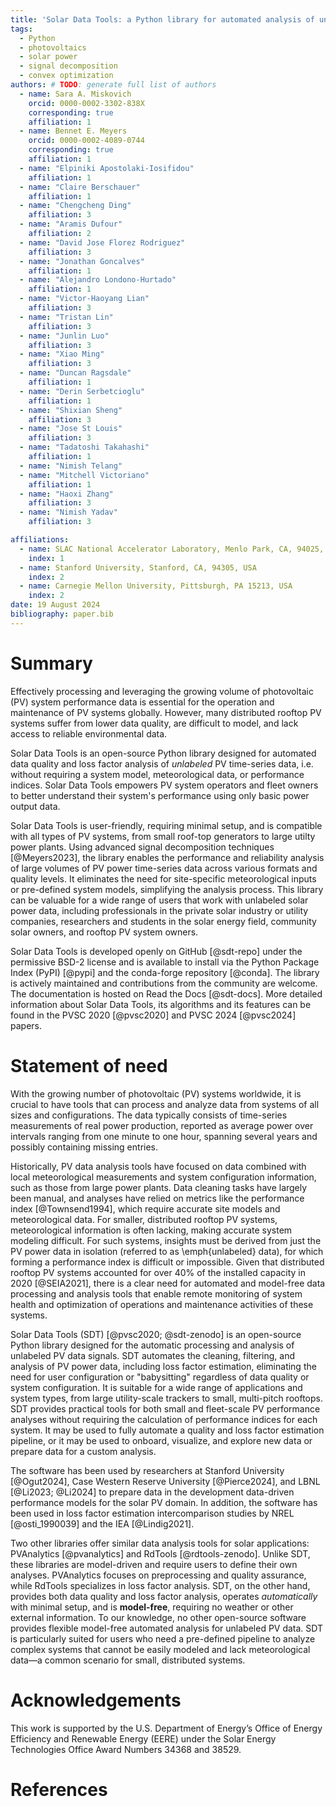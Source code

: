 ```yaml
---
title: 'Solar Data Tools: a Python library for automated analysis of unlabeled PV data'
tags:
  - Python
  - photovoltaics
  - solar power
  - signal decomposition
  - convex optimization
authors: # TODO: generate full list of authors
  - name: Sara A. Miskovich
    orcid: 0000-0002-3302-838X
    corresponding: true
    affiliation: 1
  - name: Bennet E. Meyers
    orcid: 0000-0002-4089-0744
    corresponding: true
    affiliation: 1
  - name: "Elpiniki Apostolaki-Iosifidou"
    affiliation: 1
  - name: "Claire Berschauer"
    affiliation: 1
  - name: "Chengcheng Ding"
    affiliation: 3
  - name: "Aramis Dufour"
    affiliation: 2
  - name: "David Jose Florez Rodriguez"
    affiliation: 3
  - name: "Jonathan Goncalves"
    affiliation: 1
  - name: "Alejandro Londono-Hurtado"
    affiliation: 1
  - name: "Victor-Haoyang Lian"
    affiliation: 3
  - name: "Tristan Lin"
    affiliation: 3
  - name: "Junlin Luo"
    affiliation: 3
  - name: "Xiao Ming"
    affiliation: 3
  - name: "Duncan Ragsdale"
    affiliation: 1
  - name: "Derin Serbetcioglu"
    affiliation: 1
  - name: "Shixian Sheng"
    affiliation: 3
  - name: "Jose St Louis"
    affiliation: 3
  - name: "Tadatoshi Takahashi"
    affiliation: 1
  - name: "Nimish Telang"
  - name: "Mitchell Victoriano"
    affiliation: 1
  - name: "Haoxi Zhang"
    affiliation: 3
  - name: "Nimish Yadav"
    affiliation: 3

affiliations:
  - name: SLAC National Accelerator Laboratory, Menlo Park, CA, 94025, USA
    index: 1
  - name: Stanford University, Stanford, CA, 94305, USA
    index: 2
  - name: Carnegie Mellon University, Pittsburgh, PA 15213, USA
    index: 2
date: 19 August 2024
bibliography: paper.bib
---
```


# Summary

[//]: # (high level summary, for non expert audience)

Effectively processing and leveraging the growing volume of photovoltaic (PV) system performance data is essential for
the operation and maintenance of PV systems globally. However, many distributed rooftop PV systems suffer from lower
data quality, are difficult to model, and lack access to reliable environmental data.

Solar Data Tools is an open-source Python library designed for automated data quality and loss factor
analysis of _unlabeled_ PV time-series data, i.e. without requiring a system model, meteorological
data, or performance indices. Solar Data Tools empowers PV system operators and fleet
owners to better understand their system's performance using only basic power output data.

Solar Data Tools is user-friendly, requiring minimal setup, and is compatible with all types of PV systems, from small
roof-top generators to large utilty power plants. Using
advanced signal decomposition techniques [@Meyers2023], the library enables the performance and reliability analysis of large
volumes of PV power time-series data across various formats and quality levels. It eliminates the need for site-specific
meteorological inputs or pre-defined system models, simplifying the analysis process.  This library can be valuable
for a wide range of users that work with unlabeled solar power data, including
professionals in the private solar industry or utility companies, researchers and students in the solar energy field,
community solar owners, and rooftop PV system owners.

Solar Data Tools is developed openly on GitHub [@sdt-repo] under the permissive BSD-2 license and is available to
install via the Python Package Index (PyPI) [@pypi] and the conda-forge repository [@conda]. The library is actively
maintained and contributions
from the community are welcome. The documentation is hosted on Read the Docs [@sdt-docs]. More detailed information
about Solar Data Tools, its algorithms and
its features can be found in the PVSC 2020 [@pvsc2020] and PVSC 2024 [@pvsc2024] papers.

# Statement of need

With the growing number of photovoltaic (PV) systems worldwide,
it is crucial to have tools that can process and analyze data
from systems of all sizes and configurations. The data
typically consists of time-series measurements of real
power production, reported as average power over intervals ranging from
one minute to one hour, spanning several years and possibly
containing missing entries.

Historically, PV data analysis tools have focused on data combined
with local meteorological measurements and system configuration
information, such as those from large power plants. Data cleaning tasks
have largely been manual, and analyses have relied on metrics like the
performance index [@Townsend1994], which require accurate site models and
meteorological data. For smaller, distributed rooftop PV systems,
meteorological information is often lacking, making accurate system
modeling difficult. For such systems, insights must be derived from just
the PV power data in isolation (referred to as \emph{unlabeled} data),
for which forming a performance index is difficult or impossible. Given
that distributed rooftop PV systems accounted for over 40\% of the
installed capacity in 2020 [@SEIA2021], there is a clear need for
automated and model-free data processing and analysis tools that
enable remote monitoring of system health and optimization of operations
and maintenance activities of these systems.

[//]: #
Solar Data Tools (SDT) [@pvsc2020; @sdt-zenodo] is an open-source Python
library designed for the automatic processing and analysis of unlabeled PV
data signals. SDT automates the cleaning, filtering, and analysis of PV power
data, including loss factor estimation, eliminating the need for user
configuration or "babysitting" regardless of data quality or system
configuration. It is suitable for a wide range of applications and system types, from large
utility-scale trackers to small, multi-pitch rooftops. SDT provides practical
tools for both small and fleet-scale PV performance analyses without
requiring the calculation of performance indices for each system. It may be used to fully automate a
quality and loss factor estimation pipeline, or it may be used to onboard, visualize, and explore new
data or prepare data for a custom analysis.

The software has been used by researchers at Stanford University [@Ogut2024], Case Western Reserve University [@Pierce2024],
and LBNL [@Li2023; @Li2024] to prepare data in the development data-driven performance models for the solar PV domain.
In addition, the software has been used in loss factor estimation intercomparison studies by NREL [@osti_1990039] and the IEA [@Lindig2021].

Two other libraries offer similar data analysis tools for solar applications:
PVAnalytics [@pvanalytics] and RdTools [@rdtools-zenodo]. Unlike SDT,
these libraries are model-driven and require users to define their own analyses.
PVAnalytics focuses on preprocessing and quality assurance, while RdTools specializes in
loss factor analysis. SDT, on the other hand, provides both data quality and
loss factor analysis, operates _automatically_ with minimal setup, and is
**model-free**, requiring no weather or other external information. To our knowledge, no other open-source software
provides flexible model-free automated analysis for unlabeled PV data.
SDT is particularly suited for users who need a pre-defined pipeline to analyze
complex systems that cannot be easily modeled and lack meteorological data—a
common scenario for small, distributed systems.



# Acknowledgements

This work is supported by the U.S. Department of Energy’s Office of
Energy Efficiency and Renewable Energy (EERE) under the Solar Energy
Technologies Office Award Numbers 34368 and 38529.

# References
